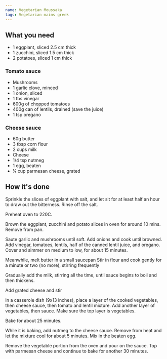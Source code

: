 ```yaml
---
name: Vegetarian Moussaka
tags: Vegetarian mains greek
---
```


## What you need

* 1 eggplant, sliced 2.5 cm thick
* 1 zucchini, sliced 1.5 cm thick
* 2 potatoes, sliced 1 cm thick

### Tomato sauce

* Mushrooms
* 1 garlic clove, minced
* 1 onion, sliced
* 1 tbs vinegar
* 600g of chopped tomatoes
* 400g can of lentils, drained (save the juice)
* 1 tsp oregano

### Cheese sauce

* 60g butter
* 3 tbsp corn flour
* 2 cups milk
* Cheese
* 1/4 tsp nutmeg
* 1 egg, beaten
* ¼ cup parmesan cheese, grated

<!-- break -->

## How it's done

Sprinkle the slices of eggplant with salt, and let sit for at least half an hour to draw out the bitterness. Rinse off the salt.

Preheat oven to 220C.

Brown the eggplant, zucchini and potato slices in oven for around 10 mins. Remove from pan.

Saute garlic and mushrooms until soft. Add onions and cook until browned. Add vinegar, tomatoes, lentils, half of the canned lentil juice, and oregano. Cover and simmer on medium to low, for about 15 minutes.

Meanwhile, melt butter in a small saucepan Stir in flour and cook gently for a minute or two (no more), stirring frequently

Gradually add the milk, stirring all the time, until sauce begins to boil and then thickens.

Add grated cheese and stir

In a casserole dish (9x13 inches), place a layer of the cooked vegetables, then cheese sauce, then tomato and lentil mixture. Add another layer of vegetables, then sauce. Make sure the top layer is vegetables.

Bake for about 25 minutes.

While it is baking, add nutmeg to the cheese sauce. Remove from heat and let the mixture cool for about 5 minutes. Mix in the beaten egg.

Remove the vegetable portion from the oven and pour on the sauce. Top with parmesan cheese and continue to bake for another 30 minutes.
